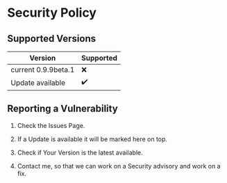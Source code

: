 # Security Policy

## Supported Versions

| Version | Supported          |
| ------- | ------------------ |
| current 0.9.9beta.1     | :x: |
| Update available   | ✔️                |


## Reporting a Vulnerability

1) Check the Issues Page.

2) If a Update is available it will be marked here on top.

3) Check if Your Version is the latest available.

4) Contact me, so that we can work on a Security advisory and work on a fix.
